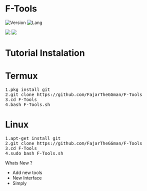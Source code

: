 # F-Tools

![Version](https://img.shields.io/badge/Version-2.0-green) ![Lang](https://img.shields.io/badge/Language-Bash-lime)

![](https://raw.githubusercontent.com/FajarTheGGman/F-Tools/master/.img/banner.png)
![](https://raw.githubusercontent.com/FajarTheGGman/F-Tools/master/.img/content.png)

# Tutorial Instalation

# Termux
<pre>
1.pkg install git
2.git clone https://github.com/FajarTheGGman/F-Tools
3.cd F-Tools
4.bash F-Tools.sh
</pre>

# Linux
<pre>
1.apt-get install git
2.git clone https://github.com/FajarTheGGman/F-Tools
3.cd F-Tools
4.sudo bash F-Tools.sh
</pre>


Whats New ?

- Add new tools
- New Interface 
- Simply 
